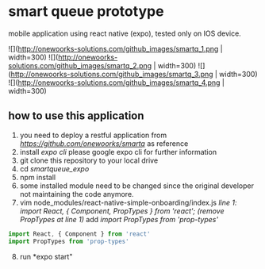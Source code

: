 # smart queue prototype
mobile application using react native (expo), tested only on IOS device.

![](http://onewoorks-solutions.com/github_images/smartq_1.png | width=300)
![](http://onewoorks-solutions.com/github_images/smartq_2.png | width=300)
![](http://onewoorks-solutions.com/github_images/smartq_3.png | width=300)
![](http://onewoorks-solutions.com/github_images/smartq_4.png | width=300)

## how to use this application
1. you need to deploy a restful application from *https://github.com/onewoorks/smartq*  as reference
2. install *expo cli* please google expo cli for further information
3. git clone this repository to your local drive
4. cd *smartqueue_expo*
5. npm install
6. some installed module need to be changed since the original developer not maintaining the code anymore.
7. vim node_modules/react-native-simple-onboarding/index.js
*line 1: import React, { Component, PropTypes } from 'react';*
*(remove PropTypes at line 1)*
add *import PropTypes from 'prop-types'*

```javascript
import React, { Component } from 'react'
import PropTypes from 'prop-types'
```
8. run *expo start"

